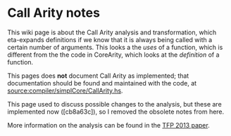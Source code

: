 # Call Arity notes



This wiki page is about the Call Arity analysis and transformation, which eta-expands definitions if we know that it is always being called with a certain number of arguments. This looks a the *uses* of a function, which is different from the the code in  CoreArity, which looks at the *definition* of a function.



This pages does **not** document Call Arity as implemented; that documentation should be found and maintained with the code, at [source:compiler/simplCore/CallArity.hs](/trac/ghc/browser/compiler/simplCore/CallArity.hs)[](/trac/ghc/export/HEAD/ghc/compiler/simplCore/CallArity.hs).



This page used to discuss possible changes to the analysis, but these are implemented now (\[cb8a63c\]), so I removed the obsolete notes from here.



More information on the analysis can be found in the [
TFP 2013 paper](http://www.joachim-breitner.de/publications/CallArity-TFP.pdf).


